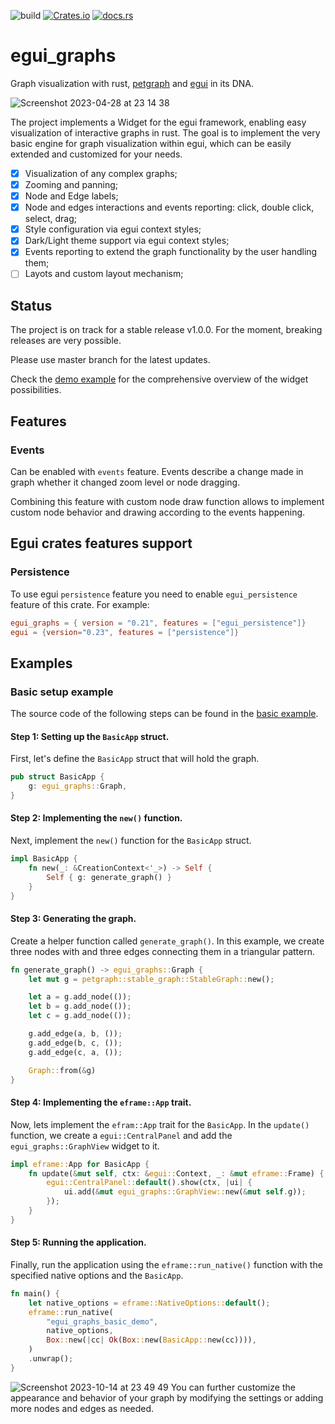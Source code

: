 ![build](https://github.com/blitzarx1/egui_graphs/actions/workflows/rust.yml/badge.svg)
[![Crates.io](https://img.shields.io/crates/v/egui_graphs)](https://crates.io/crates/egui_graphs)
[![docs.rs](https://img.shields.io/docsrs/egui_graphs)](https://docs.rs/egui_graphs)

# egui_graphs
Graph visualization with rust, [petgraph](https://github.com/petgraph/petgraph) and [egui](https://github.com/emilk/egui) in its DNA.

![Screenshot 2023-04-28 at 23 14 38](https://user-images.githubusercontent.com/32969427/235233765-23b0673b-70e5-4138-9384-180804392dba.png)

The project implements a Widget for the egui framework, enabling easy visualization of interactive graphs in rust. The goal is to implement the very basic engine for graph visualization within egui, which can be easily extended and customized for your needs.

- [x] Visualization of any complex graphs;
- [x] Zooming and panning;
- [x] Node and Edge labels;
- [x] Node and edges interactions and events reporting: click, double click, select, drag;
- [x] Style configuration via egui context styles;
- [x] Dark/Light theme support via egui context styles;
- [x] Events reporting to extend the graph functionality by the user handling them;
- [ ] Layots and custom layout mechanism;

## Status
The project is on track for a stable release v1.0.0. For the moment, breaking releases are very possible.

Please use master branch for the latest updates. 

Check the [demo example](https://github.com/blitzarx1/egui_graphs/tree/master/examples/demo) for the comprehensive overview of the widget possibilities.

## Features
### Events
Can be enabled with `events` feature. Events describe a change made in graph whether it changed zoom level or node dragging. 

Combining this feature with custom node draw function allows to implement custom node behavior and drawing according to the events happening.

## Egui crates features support
### Persistence
To use egui `persistence` feature you need to enable `egui_persistence` feature of this crate. For example:
```toml
egui_graphs = { version = "0.21", features = ["egui_persistence"]}
egui = {version="0.23", features = ["persistence"]}
```

## Examples
### Basic setup example
The source code of the following steps can be found in the [basic example](https://github.com/blitzarx1/egui_graphs/blob/master/examples/basic/src/main.rs).
#### Step 1: Setting up the `BasicApp` struct. 
First, let's define the `BasicApp` struct that will hold the graph.
```rust 
pub struct BasicApp {
    g: egui_graphs::Graph,
}
```

#### Step 2: Implementing the `new()` function. 
Next, implement the `new()` function for the `BasicApp` struct.
```rust
impl BasicApp {
    fn new(_: &CreationContext<'_>) -> Self {
        Self { g: generate_graph() }
    }
}
```

#### Step 3: Generating the graph. 
Create a helper function called `generate_graph()`. In this example, we create three nodes with and three edges connecting them in a triangular pattern.
```rust 
fn generate_graph() -> egui_graphs::Graph {
    let mut g = petgraph::stable_graph::StableGraph::new();

    let a = g.add_node(());
    let b = g.add_node(());
    let c = g.add_node(());

    g.add_edge(a, b, ());
    g.add_edge(b, c, ());
    g.add_edge(c, a, ());

    Graph::from(&g)
}
```

#### Step 4: Implementing the `eframe::App` trait. 
Now, lets implement the `efram::App` trait for the `BasicApp`. In the `update()` function, we create a `egui::CentralPanel` and add the `egui_graphs::GraphView` widget to it.
```rust 
impl eframe::App for BasicApp {
    fn update(&mut self, ctx: &egui::Context, _: &mut eframe::Frame) {
        egui::CentralPanel::default().show(ctx, |ui| {
            ui.add(&mut egui_graphs::GraphView::new(&mut self.g));
        });
    }
}
```

#### Step 5: Running the application. 
Finally, run the application using the `eframe::run_native()` function with the specified native options and the `BasicApp`.
```rust 
fn main() {
    let native_options = eframe::NativeOptions::default();
    eframe::run_native(
        "egui_graphs_basic_demo",
        native_options,
        Box::new(|cc| Ok(Box::new(BasicApp::new(cc)))),
    )
    .unwrap();
}
```

![Screenshot 2023-10-14 at 23 49 49](https://github.com/blitzarx1/egui_graphs/assets/32969427/584b78de-bca3-421b-b003-9321fd3e1b13)
You can further customize the appearance and behavior of your graph by modifying the settings or adding more nodes and edges as needed.
